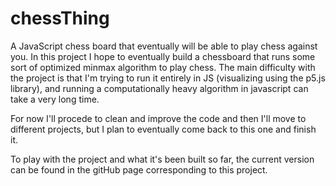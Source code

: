 # chessThing
A JavaScript chess board that eventually will be able to play chess against you.
In this project I hope to eventually build a chessboard that runs some sort of optimized minmax algorithm to play chess.
The main difficulty with the project is that I'm trying to run it entirely in JS (visualizing using the p5.js library), and running a computationally heavy algorithm in javascript can take a very long time.

For now I'll procede to clean and improve the code and then I'll move to different projects, but I plan to eventually come back to this one and finish it.

To play with the project and what it's been built so far, the current version can be found in the gitHub page corresponding to this project.
